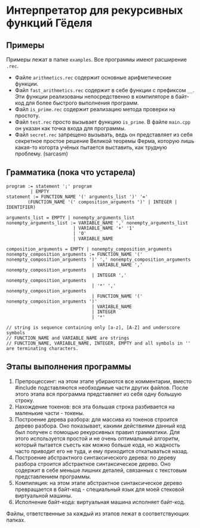 # Интерпретатор для рекурсивных функций Гёделя

## Примеры
Примеры лежат в папке `examples`. Все программы имеют расширение `.rec`.
 - Файле `arithmetics.rec` содержит основные арифметические функции.
 - Файл `fast_arithmetics.rec` содержит в себе функции с префиксом `__`. Эти функции реализованы 
   непосредственно в компиляторе в байт-код для более быстрого выполнения программ.
 - Файл `is_prime.rec` содержит реализацию метода проверки на простоту.
 - Файл `test.rec` просто вызывает функцию `is_prime`. В файле `main.cpp` он указан как точка входа для программы.
 - Файл `secret.rec` запрещено вызывать, ведь он представляет из себя секретное простое решение Великой теоремы Ферма,
   которую лишь какая-то когорта учёных пытается выставить, как трудную проблему. (sarcasm)

## Грамматика (пока что устарела)
```
program := statement ';' program
         | EMPTY
statement := FUNCTION_NAME '(' arguments_list ')' '=' 
        (FUNCTION_NAME '(' composition_arguments ')' | INTEGER | IDENTIFIER)

arguments_list = EMPTY | nonempty_arguments_list
nonempty_arguments_list := VARIABLE_NAME ',' nonempty_arguments_list
                         | VARIABLE_NAME '+' '1'
                         | '0'
                         | VARIABLE_NAME
                
composition_arguments = EMPTY | nonempty_composition_arguments
nonempty_composition_arguments := FUNCTION_NAME '(' nonempty_composition_arguments ')' ',' nonempty_composition_arguments
                                | VARIABLE_NAME ',' nonempty_composition_arguments
                                | INTEGER ',' nonempty_composition_arguments
                                | '*' ',' nonempty_composition_arguments
                                | FUNCTION_NAME '(' nonempty_composition_arguments ')'
                                | VARIABLE_NAME
                                | INTEGER
                                | '*'
                       
// string is sequence containing only [a-z], [A-Z] and underscore symbols
// FUNCTION_NAME and VARIABLE_NAME are strings
// FUNCTION_NAME, VARIABLE_NAME, INTEGER, EMPTY and all symbols in '' are terminating characters.
```

## Этапы выполнения программы
1. Препроцессинг: на этом этапе убираются все комментарии, вместо #include подставляются необходимые части других файлов.
   После этого этапа вся программа представляет из себя одну большую строку.
2. Нахождение токенов: вся эта большая строка разбивается на маленькие части - токены.
3. Построение дерева разбора: для массива из токенов строится дерево разбора.
   Оно показывает, какими действиями данный код был получен с помощью рекурсивных правил грамматики.
   Для этого используется простой и не очень оптимальный алгоритм, который пытается съесть как можно больше кода,
   но жадность часто приводит его не туда, и ему приходится откатываться назад.
4. Построение абстрактного синтаксического дерева: по дереву разбора строится абстрактное синтаксическое дерево.
   Оно содержит в себе меньше лишних деталей, связанных с текстовым представлением программы.
5. Компиляция: на этом этапе абстрактное синтаксическое дерево превращается в байт-код - специальный язык для
   моей стековой виртуальной машины.
6. Исполнение байт-кода: виртуальная машина исполняет байт-код.

Файлы, ответственные за каждый из этапов лежат в соответствующих папках.